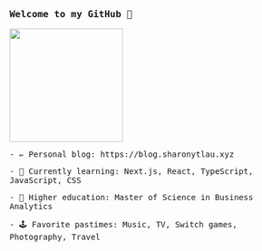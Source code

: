<h3><samp> Welcome to my GitHub 🙌 </samp></h3>
<p>
  <img width="200" src="https://media.giphy.com/media/Vbtc9VG51NtzT1Qnv1/giphy.gif">
</p>

<p><samp> - ✏️ Personal blog: https://blog.sharonytlau.xyz </samp></p>
<p><samp> - 🌱 Currently learning: Next.js, React, TypeScript, JavaScript, CSS </samp></p>
<p><samp> - 📖 Higher education: Master of Science in Business Analytics </samp></p>
<p><samp> - 🕹️ Favorite pastimes: Music, TV, Switch games, Photography, Travel </samp></p>
